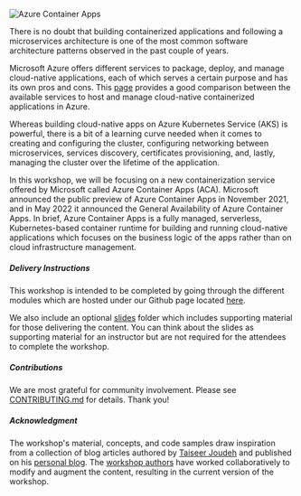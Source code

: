 ![Azure Container Apps](docs/assets/images/00-workshop-intro/azure-container-apps-image.png)

There is no doubt that building containerized applications and following a microservices architecture is one of the most common software architecture patterns observed in the past couple of years.

Microsoft Azure offers different services to package, deploy, and manage cloud-native applications, each of which serves a certain purpose and has its own pros and cons. This [page](https://learn.microsoft.com/azure/container-apps/compare-options) provides a good comparison between the available services to host and manage cloud-native containerized applications in Azure.

Whereas building cloud-native apps on Azure Kubernetes Service (AKS) is powerful,  there is a bit of a learning curve needed when it comes to creating and configuring the cluster, configuring networking between microservices, services discovery, certificates provisioning, and, lastly, managing the cluster over the lifetime of the application.

In this workshop, we will be focusing on a new containerization service offered by Microsoft called Azure Container Apps (ACA). Microsoft announced the public preview of Azure Container Apps in November 2021, and in May 2022 it announced the General Availability of Azure Container Apps. In brief, Azure Container Apps is a fully managed, serverless, Kubernetes-based container runtime for building and running cloud-native applications which focuses on the business logic of the apps rather than on cloud infrastructure management.

##### Delivery Instructions

This workshop is intended to be completed by going through the different modules which are hosted under our Github page located [here](https://azure.github.io/aca-dotnet-workshop/).

We also include an optional [slides](https://github.com/Azure/aca-dotnet-workshop/tree/main/slides) folder which includes supporting material for those delivering the content. You can think about the slides as supporting material for an instructor but are not required for the attendees to complete the workshop.

##### Contributions

We are most grateful for community involvement. Please see [CONTRIBUTING.md](https://github.com/Azure/aca-dotnet-workshop/blob/main/CONTRIBUTING.md) for details. Thank you!

##### Acknowledgment

The workshop's material, concepts, and code samples draw inspiration from a collection of blog articles authored by [Taiseer Joudeh](https://github.com/tjoudeh) and published on his [personal blog](https://bitoftech.net). The [workshop authors](https://azure.github.io/aca-dotnet-workshop/aca/29-about-the-authors/) have worked collaboratively to modify and augment the content, resulting in the current version of the workshop.
